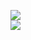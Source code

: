[![](https://img.shields.io/badge/Made%20With-Github%20Spray-lightgrey.svg?style=for-the-badge&logo=github)](https://github.com/Annihil/github-spray#2644)  
[![](https://i.imgur.com/2DrTn0Z.gif)](https://github.com/Annihil/github-spray)
